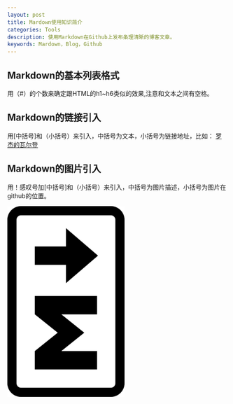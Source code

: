 ```yaml
---
layout: post
title: Mardown使用知识简介
categories: Tools
description: 使用Markdown在Github上发布条理清晰的博客文章。
keywords: Mardown，Blog，Github
---
```


## Markdown的基本列表格式
用（#）的个数来确定跟HTML的h1~h6类似的效果,注意和文本之间有空格。

## Markdown的链接引入
用[中括号]和（小括号）来引入，中括号为文本，小括号为链接地址，比如：
[罗杰的瓦尔登](http://cangdow.github.io)
## Markdown的图片引入
用！感叹号加[中括号]和（小括号）来引入，中括号为图片描述，小括号为图片在github的位置。

![markdown](/images/posts/tools/markdown.jpg)
